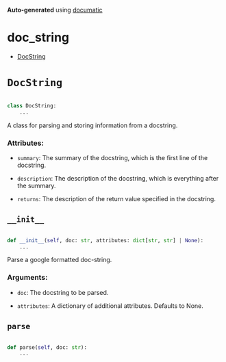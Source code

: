 **Auto-generated** using [documatic](https://github.com/aspizu/documatic)


# doc_string


 - [DocString](#DocString)



# `DocString`


```py

class DocString:
    ...
```

A class for parsing and storing information from a docstring.





### Attributes:

 - `summary`: The summary of the docstring, which is the first line of the docstring.

 - `description`: The description of the docstring, which is everything after the summary.

 - `returns`: The description of the return value specified in the docstring.



## `__init__`


```py

def __init__(self, doc: str, attributes: dict[str, str] | None):
    ...
```

Parse a google formatted doc-string.


### Arguments:

 - `doc`: The docstring to be parsed.

 - `attributes`: A dictionary of additional attributes. Defaults to None.



## `parse`


```py

def parse(self, doc: str):
    ...
```

